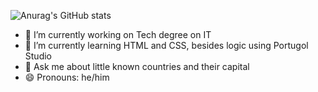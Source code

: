 
![Anurag's GitHub stats](https://github-readme-stats.vercel.app/api?username=Vitor-Valles&theme=holi&show_icons=true)

- 🔭 I’m currently working on Tech degree on IT
- 🌱 I’m currently learning HTML and CSS, besides logic using Portugol Studio
- 💬 Ask me about little known countries and their capital
- 😄 Pronouns: he/him
